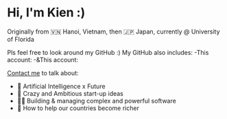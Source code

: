 # Hi, I'm Kien :)
Originally from 🇻🇳 Hanoi, Vietnam, then 🇯🇵 Japan, currently @ University of Florida

Pls feel free to look around my GitHub :)
My GitHub also includes:
-This account:
-&This account:

[Contact me](mailto:kienle@ufl.edu) to talk about:
- 🦾 Artificial Intelligence x Future
- 🚀 Crazy and Ambitious start-up ideas
- 👨‍💻 Building & managing complex and powerful software
- 💸 How to help our countries become richer
